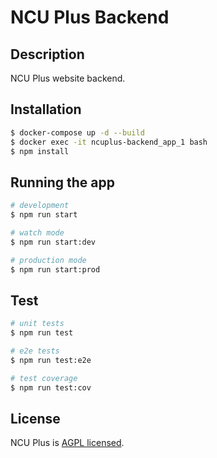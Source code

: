 # NCU Plus Backend

## Description

NCU Plus website backend.

## Installation

```bash
$ docker-compose up -d --build
$ docker exec -it ncuplus-backend_app_1 bash
$ npm install
```

## Running the app

```bash
# development
$ npm run start

# watch mode
$ npm run start:dev

# production mode
$ npm run start:prod
```

## Test

```bash
# unit tests
$ npm run test

# e2e tests
$ npm run test:e2e

# test coverage
$ npm run test:cov
```

## License

NCU Plus is [AGPL licensed](LICENSE).
